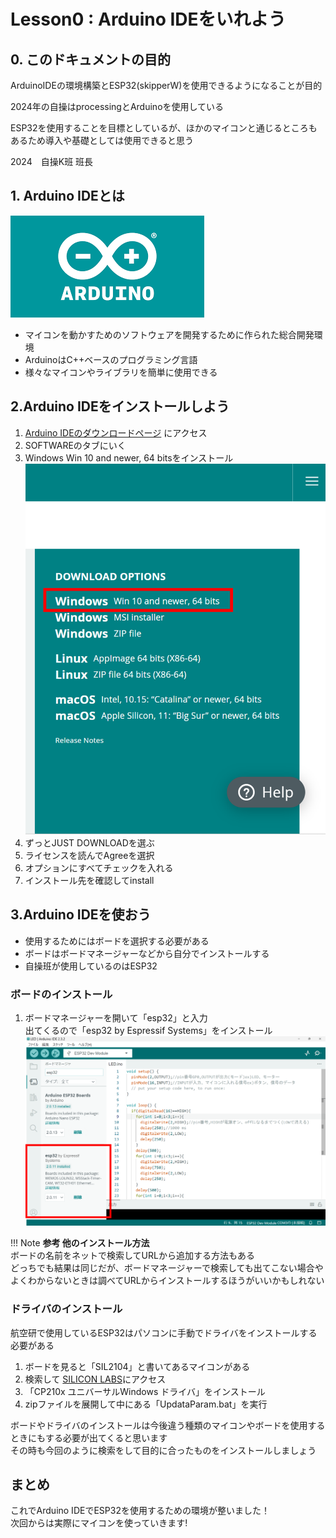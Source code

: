 # Lesson0 : Arduino IDEをいれよう

## 0. このドキュメントの目的

ArduinoIDEの環境構築とESP32(skipperW)を使用できるようになることが目的

2024年の自操はprocessingとArduinoを使用している

ESP32を使用することを目標としているが、ほかのマイコンと通じるところもあるため導入や基礎としては使用できると思う

2024　自操K班 班長

## 1. Arduino IDEとは
![](res/lesson0-environment/arduino_icon.png)

- マイコンを動かすためのソフトウェアを開発するために作られた総合開発環境
- ArduinoはC++ベースのプログラミング言語
- 様々なマイコンやライブラリを簡単に使用できる

## 2.Arduino IDEをインストールしよう
1. [Arduino IDEのダウンロードページ](https://www.arduino.cc/en/software)
にアクセス  
1. SOFTWAREのタブにいく  
1. Windows Win 10 and newer, 64 bitsをインストール
![](res/lesson0-environment/download.png)
1. ずっとJUST DOWNLOADを選ぶ  
1. ライセンスを読んでAgreeを選択   
1. オプションにすべてチェックを入れる   
1. インストール先を確認してinstall

## 3.Arduino IDEを使おう
- 使用するためにはボードを選択する必要がある
- ボードはボードマネージャーなどから自分でインストールする
- 自操班が使用しているのはESP32

### ボードのインストール
1. ボードマネージャーを開いて「esp32」と入力  
出てくるので「esp32 by Espressif Systems」をインストール
![](res/lesson0-environment/boardmaneger.png)

!!! Note
    **参考 他のインストール方法**  
    ボードの名前をネットで検索してURLから追加する方法もある  
    どっちでも結果は同じだが、ボードマネージャーで検索しても出てこない場合やよくわからないときは調べてURLからインストールするほうがいいかもしれない  

### ドライバのインストール
航空研で使用しているESP32はパソコンに手動でドライバをインストールする必要がある

1. ボードを見ると「SIL2104」と書いてあるマイコンがある
1. 検索して
[SILICON LABS](https://jp.silabs.com/interface/usb-bridges/classic/device.cp2104?tab=softwareandtools)にアクセス
1. 「CP210x ユニバーサルWindows ドライバ」をインストール
1. zipファイルを展開して中にある「UpdataParam.bat」を実行  

ボードやドライバのインストールは今後違う種類のマイコンやボードを使用するときにもする必要が出てくると思います  
その時も今回のように検索をして目的に合ったものをインストールしましょう

## まとめ
これでArduino IDEでESP32を使用するための環境が整いました！  
次回からは実際にマイコンを使っていきます!